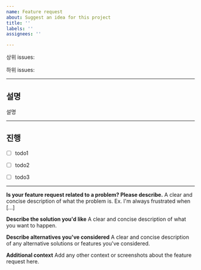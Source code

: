 ```yaml
---
name: Feature request
about: Suggest an idea for this project
title: ''
labels: ''
assignees: ''

---
```


상위 issues:

하위 issues:


-------------------
## 설명

설명

-----------------------
## 진행

- [ ] todo1
- [ ] todo2
- [ ] todo3



-------------------------------------

**Is your feature request related to a problem? Please describe.**
A clear and concise description of what the problem is. Ex. I'm always frustrated when [...]

**Describe the solution you'd like**
A clear and concise description of what you want to happen.

**Describe alternatives you've considered**
A clear and concise description of any alternative solutions or features you've considered.

**Additional context**
Add any other context or screenshots about the feature request here.
